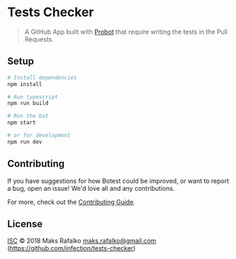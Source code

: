 # Tests Checker

> A GitHub App built with [Probot](https://github.com/probot/probot) that require writing the tests in the Pull Requests.

## Setup

```sh
# Install dependencies
npm install

# Run typescript
npm run build

# Run the bot
npm start

# or for development
npm run dev
```

## Contributing

If you have suggestions for how Botest could be improved, or want to report a bug, open an issue! We'd love all and any contributions.

For more, check out the [Contributing Guide](CONTRIBUTING.md).

## License

[ISC](LICENSE) © 2018 Maks Rafalko <maks.rafalko@gmail.com> (https://github.com/infection/tests-checker)
